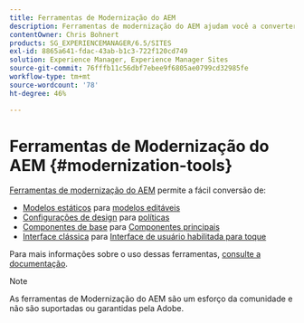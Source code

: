 ```yaml
---
title: Ferramentas de Modernização do AEM
description: Ferramentas de modernização do AEM ajudam você a converter os recursos herdados do AEM para a tecnologia mais recente
contentOwner: Chris Bohnert
products: SG_EXPERIENCEMANAGER/6.5/SITES
exl-id: 8865a641-fdac-43ab-b1c3-722f120cd749
solution: Experience Manager, Experience Manager Sites
source-git-commit: 76fffb11c56dbf7ebee9f6805ae0799cd32985fe
workflow-type: tm+mt
source-wordcount: '78'
ht-degree: 46%

---
```


# Ferramentas de Modernização do AEM {#modernization-tools}

[Ferramentas de modernização do AEM](https://opensource.adobe.com/aem-modernize-tools/) permite a fácil conversão de:

* [Modelos estáticos](page-templates-static.md) para [modelos editáveis](page-templates-editable.md)
* [Configurações de design](page-templates-static.md) para [políticas](page-templates-editable.md)
* [Componentes de base](/help/sites-authoring/default-components-foundation.md) para [Componentes principais](https://experienceleague.adobe.com/docs/experience-manager-core-components/using/introduction.html?lang=pt-BR)
* [Interface clássica](website.md) para [Interface de usuário habilitada para toque](touch-ui-concepts.md)

Para mais informações sobre o uso dessas ferramentas, [consulte a documentação](https://opensource.adobe.com/aem-modernize-tools/).

>[!NOTE]
>
>As ferramentas de Modernização do AEM são um esforço da comunidade e não são suportadas ou garantidas pela Adobe.
